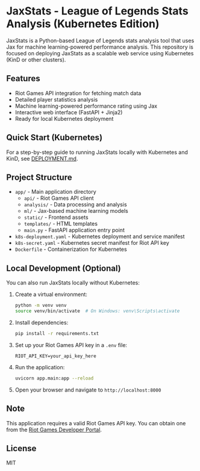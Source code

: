 # JaxStats - League of Legends Stats Analysis (Kubernetes Edition)

JaxStats is a Python-based League of Legends stats analysis tool that uses Jax for machine learning-powered performance analysis. This repository is focused on deploying JaxStats as a scalable web service using Kubernetes (KinD or other clusters).

## Features

- Riot Games API integration for fetching match data
- Detailed player statistics analysis
- Machine learning-powered performance rating using Jax
- Interactive web interface (FastAPI + Jinja2)
- Ready for local Kubernetes deployment

## Quick Start (Kubernetes)

For a step-by-step guide to running JaxStats locally with Kubernetes and KinD, see [DEPLOYMENT.md](./DEPLOYMENT.md).

## Project Structure

- `app/` - Main application directory
  - `api/` - Riot Games API client
  - `analysis/` - Data processing and analysis
  - `ml/` - Jax-based machine learning models
  - `static/` - Frontend assets
  - `templates/` - HTML templates
  - `main.py` - FastAPI application entry point
- `k8s-deployment.yaml` - Kubernetes deployment and service manifest
- `k8s-secret.yaml` - Kubernetes secret manifest for Riot API key
- `Dockerfile` - Containerization for Kubernetes

## Local Development (Optional)

You can also run JaxStats locally without Kubernetes:

1. Create a virtual environment:
   ```bash
   python -m venv venv
   source venv/bin/activate  # On Windows: venv\Scripts\activate
   ```
2. Install dependencies:
   ```bash
   pip install -r requirements.txt
   ```
3. Set up your Riot Games API key in a `.env` file:
   ```
   RIOT_API_KEY=your_api_key_here
   ```
4. Run the application:
   ```bash
   uvicorn app.main:app --reload
   ```
5. Open your browser and navigate to `http://localhost:8000`

## Note

This application requires a valid Riot Games API key. You can obtain one from the [Riot Games Developer Portal](https://developer.riotgames.com/).

## License

MIT 
